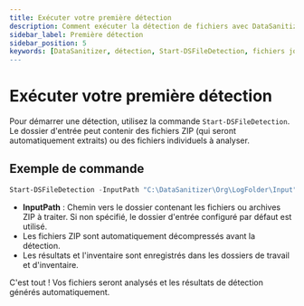 ```yaml
---
title: Exécuter votre première détection
description: Comment exécuter la détection de fichiers avec DataSanitizer en utilisant Start-DSFileDetection.
sidebar_label: Première détection
sidebar_position: 5
keywords: [DataSanitizer, détection, Start-DSFileDetection, fichiers journaux, zip, dossier d'entrée]
---
```


# Exécuter votre première détection

Pour démarrer une détection, utilisez la commande `Start-DSFileDetection`. Le dossier d'entrée peut contenir des fichiers ZIP (qui seront automatiquement extraits) ou des fichiers individuels à analyser.

## Exemple de commande

```powershell
Start-DSFileDetection -InputPath "C:\DataSanitizer\Org\LogFolder\Input"
```

- **InputPath** : Chemin vers le dossier contenant les fichiers ou archives ZIP à traiter. Si non spécifié, le dossier d'entrée configuré par défaut est utilisé.
- Les fichiers ZIP sont automatiquement décompressés avant la détection.
- Les résultats et l'inventaire sont enregistrés dans les dossiers de travail et d'inventaire.

C'est tout ! Vos fichiers seront analysés et les résultats de détection générés automatiquement.
